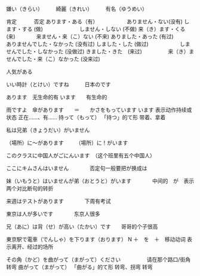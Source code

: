 嫌い（きらい）　　　綺麗（きれい）　　　有名（ゆうめい）

肯定                   　　　否定
あります・ある（有）　　　　　　ありません・ない(没有)
します・する (做)　　　　　　　しません・しない (不做)
来（き）ます・くる (来)　　　　来ません・来（こ）ない (不来)
ありました・あった (有过)　　　　ありませんでした・なかった (没有过)
しました・した (做过)　　　　　　しませんでした・しなかった (没做过)
きました・きた　(来过)　　　　　来（き）ませんでした・来（こ）なかった (没来过)

人気がある

いい時計（とけい）ですね　　　日本のです

あります　无生命的有
います　　有生命的

雨ですよ　傘があります　　＝　　かさをもっています
います	表示动作持续或状态	正在……、有……
持って（もって）	「持つ」的て形	带着、拿着

私は兄弟（きょうだい）がいません

（場所）に〜があります　　
（場所）に！がいます


このクラスに中国人がごにんいます　（这个班里有五个中国人）

ここにキムさんはいません　　　　否定句一般要把が换成は

妹（いもうと）はいませんが弟（おとうと）がいます　　　　中间的　が　表示两个对比断句的转折

来週はテストがあります　　　　下周有考试

東京は人が多いです　　　　东京人很多

兄（あに）は背（せ）が高い（たかい）です　　哥哥的个子很高

東京駅で電車（でんしゃ）を下ります（おります）
N ＋　を　＋　移动动词   表示离开、经过的场所

その角（かど）を曲がって（まがって）ください　　　　　请在那个路口/街角转弯
曲がって（まがって）	「曲がる」的て形	转弯、拐弯	转弯
